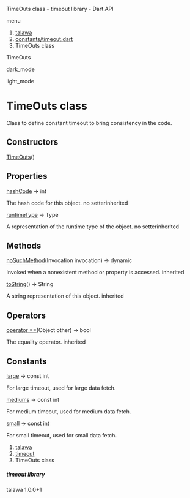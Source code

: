 




TimeOuts class - timeout library - Dart API







menu

1. [talawa](../index.html)
2. [constants/timeout.dart](../constants_timeout/constants_timeout-library.html)
3. TimeOuts class

TimeOuts


dark\_mode

light\_mode




# TimeOuts class


Class to define constant timeout to bring consistency in the code.


## Constructors

[TimeOuts](../constants_timeout/TimeOuts/TimeOuts.html)()




## Properties

[hashCode](../constants_timeout/TimeOuts/hashCode.html)
→ int

The hash code for this object.
no setterinherited

[runtimeType](../constants_timeout/TimeOuts/runtimeType.html)
→ Type

A representation of the runtime type of the object.
no setterinherited



## Methods

[noSuchMethod](../constants_timeout/TimeOuts/noSuchMethod.html)(Invocation invocation)
→ dynamic


Invoked when a nonexistent method or property is accessed.
inherited

[toString](../constants_timeout/TimeOuts/toString.html)()
→ String


A string representation of this object.
inherited



## Operators

[operator ==](../constants_timeout/TimeOuts/operator_equals.html)(Object other)
→ bool


The equality operator.
inherited



## Constants

[large](../constants_timeout/TimeOuts/large-constant.html)
→ const int

For large timeout, used for large data fetch.

[mediums](../constants_timeout/TimeOuts/mediums-constant.html)
→ const int

For medium timeout, used for medium data fetch.

[small](../constants_timeout/TimeOuts/small-constant.html)
→ const int

For small timeout, used for small data fetch.



 


1. [talawa](../index.html)
2. [timeout](../constants_timeout/constants_timeout-library.html)
3. TimeOuts class

##### timeout library





talawa
1.0.0+1






